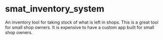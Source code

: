 # smat_inventory_system
An inventory tool for taking stock of what is left in shops. This is a great tool for small shop owners.
It is expensive to have a custom app built for small shop owners.

